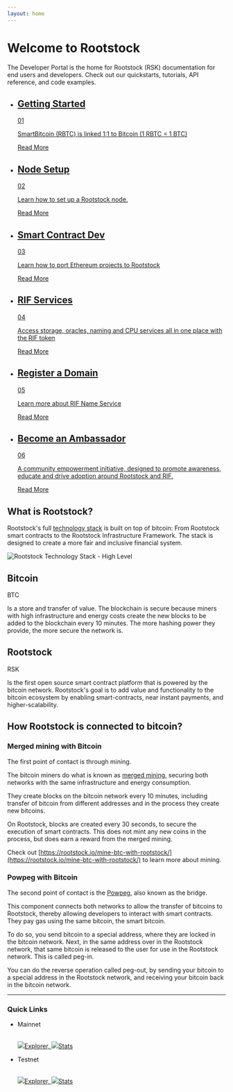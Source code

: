 ```yaml
---
layout: home
---
```


# Welcome to Rootstock

The Developer Portal is the home for Rootstock (RSK) documentation for end users and developers. Check out our quickstarts, tutorials, API reference, and code examples.

<div class="features-list">
    <ul id="card-list" class="row">
        <li class="col-xl-6 col-md-6">
        <div class="feature-card">
<div class="content"><a href="/guides/quickstart/">
            <div class="content-container">
               <div class="card-title"><h2 class="zg-text-bg">Getting Started</h2><span class="zg-label ml-1">01</span></div> 
                <p class="card-desc">SmartBitcoin (RBTC) is linked 1:1 to Bitcoin (1 RBTC = 1 BTC)</p>
            </div>
            </a><div class="btn-container "><a href="/guides/quickstart/">
                </a><a class="green" href="/guides/quickstart/">Read More</a>
            </div>
            </div>
        </div>
        </li>
        <li class="col-xl-6 col-md-6">
        <div class="feature-card">
<div class="content"><a href="/rsk/node/install">
            <div class="content-container">
              <div class="card-title"><h2 class="zg-text-bg bg-yellow">Node Setup </h2><span class="zg-label ml-1 bg-yellow">02</span></div> 
                <p class="card-desc">Learn how to set up a Rootstock node.</p>
            </div>
            </a><div class="btn-container"><a href="/rsk/node/install">
                </a><a class="green" href="/rsk/node/install">Read More</a>
            </div>
            </div>
        </div>
        </li>
        <li class="col-xl-6 col-md-6">
        <div class="feature-card">
<div class="content two-line-title-content"><a href="/ethereum-dapp-to-rsk">
            <div class="content-container">
            <div class="card-title"><h2 class="zg-text-bg bg-purple">Smart Contract Dev</h2><span class="zg-label ml-1 bg-purple">03</span></div>
                <p class="card-desc">Learn how to port Ethereum projects to Rootstock</p>
            </div>
            </a><div class="btn-container"><a href="/ethereum-dapp-to-rsk">
                </a><a class="green" href="/ethereum-dapp-to-rsk">Read More</a>
            </div>
            </div>
        </div>
        </li>
        <li class="col-xl-6 col-md-6">
        <div class="feature-card">
<div class="content"><a href="/rif">
            <div class="content-container">
               <div class="card-title"><h2 class="zg-text-bg bg-pink">RIF Services</h2><span class="zg-label ml-1 bg-pink">04</span></div> 
                <p class="card-desc">Access storage, oracles, naming and CPU services all in one place with the RIF token</p>
            </div>
            </a><div class="btn-container"><a href="/rif">
                </a><a class="green" href="/rif">Read More</a>
            </div>
            </div>
        </div>
        </li>
        <li class="col-xl-6 col-md-6">
        <div class="feature-card">
<div class="content"><a href="/rif/rns">
            <div class="content-container">
               <div class="card-title"><h2 class="zg-text-bg bg-green">Register a Domain</h2><span class="zg-label ml-1 bg-green">05</span></div> 
                <p class="card-desc">Learn more about RIF Name Service</p>
            </div>
            </a><div class="btn-container"><a href="/rif/rns">
                </a><a class="green" href="/rif/rns">Read More</a>
            </div>
            </div>
        </div>
        </li>
        <li class="col-xl-6 col-md-6">
        <div class="feature-card">
<div class="content"><a href="https://rootstock.io/ambassadors-program/">
            <div class="content-container">
               <div class="card-title"><h2 class="zg-text-bg bg-cyan">Become an Ambassador</h2><span class="zg-label ml-1 bg-cyan">06</span></div> 
                <p class="card-desc">A community empowerment initiative, designed to promote awareness, educate and drive adoption around Rootstock and RIF.</p>
            </div>
            </a><div class="btn-container"><a href="https://rootstock.io/ambassadors-program/">
                </a><a class="green" href="https://rootstock.io/ambassadors-program/">Read More</a>
            </div>
            </div>
        </div>
        </li>
    </ul>
</div>

## What is Rootstock?

Rootstock's full [technology stack](/the-stack) is built on top of bitcoin:
From Rootstock smart contracts
to the Rootstock Infrastructure Framework.
The stack is designed to create a
more fair and inclusive financial system.

![Rootstock Technology Stack - High Level](/assets/img/home/rootstock-homepage.svg)

<section >
<div class="row">
  <div class="col two-x-card">
  <div class="header-div">
      <h2 class="zg-text-bg fs-28">Bitcoin</h2><span class="ml-1 zg-label">BTC</span>
  </div>
    <p> Is a store and transfer of value.
The blockchain is secure because miners
with high infrastructure and energy costs
create the new blocks to be added to the blockchain every 10 minutes.
The more hashing power they provide, the more secure the network is.</p>
  </div>
    <div class="col two-x-card">
        <div class="header-div"><h2 class="zg-text-bg bg-pink fs-28">Rootstock</h2><span class="ml-1 zg-label bg-pink">RSK</span></div>
    <p> Is the first open source smart contract platform that is
powered by the bitcoin network.
Rootstock's goal is to add value and functionality to the
bitcoin ecosystem by enabling smart-contracts,
near instant payments, and higher-scalability.</p>
  </div>
</div>
</section>

<section>
<h2 class="rsk-tag-wht">How Rootstock is connected to bitcoin?</h2>

<h3 class="fs-48 mb-32">Merged mining with Bitcoin</h3>

The first point of contact is through mining.

The bitcoin miners do what is known as
[merged mining](/rsk/architecture/mining/),
securing both networks with the same infrastructure and energy consumption.


They create blocks on the bitcoin network every 10 minutes,
including transfer of bitcoin from different addresses
and in the process they create new bitcoins.

On Rootstock, blocks are created every 30 seconds,
to secure the execution of smart contracts.
This does not mint any new coins in the process,
but does earn a reward from the merged mining.

Check out [https://rootstock.io/mine-btc-with-rootstock/](https://rootstock.io/mine-btc-with-rootstock/)
to learn more about mining.
</section>
<section>
<h3 class="fs-48 mb-32">Powpeg with Bitcoin</h3>

The second point of contact is the
[Powpeg](/rsk/architecture/powpeg/),
also known as the bridge.

This component connects both networks to allow
the transfer of bitcoins to Rootstock,
thereby allowing developers to interact with smart contracts.
They pay gas using the same bitcoin, the smart bitcoin.


To do so, you send bitcoin to a special address,
where they are locked in the bitcoin network.
Next, in the same address over in the Rootstock network,
that same bitcoin is released to the user
for use in the Rootstock network.
This is called peg-in.

You can do the reverse operation called peg-out,
by sending your bitcoin to a special address in the Rootstock network,
and receiving your bitcoin back in the bitcoin network.
</section>

<hr>

<h3 class="fs-48">Quick Links</h3>

<ul id="ql-list">
  <li><p class="rsk-tag-wht">Mainnet</p><br>
    <a className="btn btn-outline-white btn-outline-white--alt me-3 mb-3 d-inline-flex align-items-center zg-text-sm" target="_blank" rel="noreferrer" href="https://explorer.rsk.co/">
    <img src="./assets/img/home/external.svg"/>Explorer,
    </a>
    <a className="btn btn-outline-white btn-outline-white--alt me-3 mb-3 d-inline-flex align-items-center zg-text-sm" target="_blank" rel="noreferrer" href="https://stats.rsk.co/">
    <img src="./assets/img/home/external.svg"/>Stats
    </a>
  </li>
    <li><p class="rsk-tag-wht">Testnet</p><br>
    <a className="btn ext-link zg-text-sm" target="_blank" rel="noreferrer" href="https://explorer.testnet.rsk.co/">
    <img src="./assets/img/home/external.svg"/>Explorer,
    </a>
    <a className="btn ext-link zg-text-sm" target="_blank" rel="noreferrer" href="https://stats.testnet.rsk.co/">
    <img src="./assets/img/home/external.svg"/>Stats
    </a>
  </li>
</ul>
